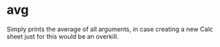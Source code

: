 # avg

Simply prints the average of all arguments, in case creating a new Calc sheet just for this would be
an overkill.
